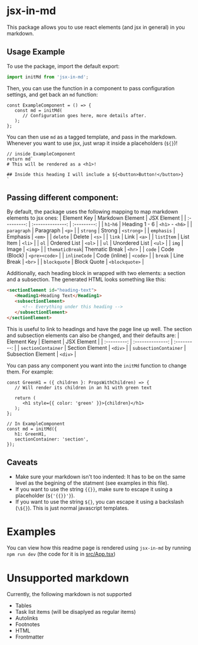 # jsx-in-md

This package allows you to use react elements (and jsx in general) in you markdown.

## Usage Example

To use the package, import the default export:
```ts
import initMd from 'jsx-in-md';
```

Then, you can use the function in a component to pass configuration settings, and get
back an `md` function:

```tsx
const ExampleComponent = () => {
   const md = initMd(
      // Configuration goes here, more details after.
   );
};
```

You can then use `md` as a tagged template, and pass in the markdown. Whenever you want to use jsx,
just wrap it inside a placeholders (`${}`)!

```tsx
// inside ExampleComponent
return md`
# This will be rendered as a <h1>!

## Inside this heading I will include a ${<button>Button!</button>}
`
```

## Passing different component:
By default, the package uses the following mapping to map markdown elements to jsx ones:
| Element Key    | Markdown Element | JSX Element      |
| :---------:    | :--------------: | :---------:      |
| `h1`-`h6`      | Heading 1 - 6    | `<h1>` - `<h6>`  |
| `paragraph`    | Paragraph        | `<p>`            |
| `strong`       | Strong           | `<strong>`       |
| `emphasis`     | Emphasis         | `<em>`           |
| `delete`       | Delete           | `<s>`            |
| `link`         | Link             | `<a>`            |
| `listItem`     | List Item        | `<li>`           |
| `ol`           | Ordered List     | `<ol>`           |
| `ul`           | Unordered List   | `<ul>`           |
| `img`          | Image            | `<img>`          |
| `thematicBreak`| Thematic Break   | `<hr>`           |
| `code`         | Code (Block)     | `<pre><code>`    |
| `inlineCode`   | Code (inline)    | `<code>`         |
| `break`        | Line Break       | `<br>`           |
| `blockquote`   | Block Quote      | `<blockquote>`   |

Additionally, each heading block in wrapped with two elements: a section and a subsection. The generated HTML looks something like this:
```html
<sectionElement id="heading-text">
   <Heading1>Heading Text</Heading1>
   <subsectionElement>
      <!-- Everything under this heading -->
   </subsectionElement>
</sectionElement>
```
This is useful to link to headings and have the page line up well. The section and subsection elements can also be changed, and their defaults are:
| Element Key           | Element            | JSX Element |
| :---------:           | :--------------:   | :---------: |
| `sectionContainer`    | Section Element    | `<div>`     |
| `subsectionContainer` | Subsection Element | `<div>`     |

You can pass any component you want into the `initMd` function to change them. For example:
```tsx
const GreenH1 = ({ children }: PropsWithChildren) => {
   // Will render its children in an h1 with green text

   return (
      <h1 style={{ color: 'green' }}>{children}</h1>
   );
};

// In ExampleComponent
const md = initMd({
   h1: GreenH1,
   sectionContainer: 'section',
});
```

## Caveats
- Make sure your markdown isn't too indented: It has to be on the same level as the begining of the statment (see examples in this file).
- If you want to use the string `{{}}`, make sure to escape it using a placeholder (`${'{{}}'}`).
- If you want to use the string `${}`, you can escape it using a backslash (`\${}`). This is just normal javascript templates.

# Examples
You can view how this readme page is rendered using `jsx-in-md` by running `npm run dev` (the code for it is in [src/App.tsx](./src/App.tsx))

# Unsupported markdown
Currently, the following markdown is not supported
- Tables
- Task list items (will be disaplyed as regular items)
- Autolinks
- Footnotes
- HTML
- Frontmatter